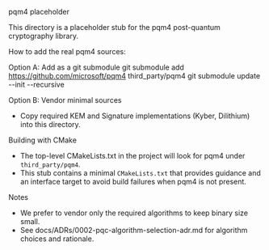 pqm4 placeholder

This directory is a placeholder stub for the pqm4 post-quantum cryptography library.

How to add the real pqm4 sources:

Option A: Add as a git submodule
  git submodule add https://github.com/microsoft/pqm4 third_party/pqm4
  git submodule update --init --recursive

Option B: Vendor minimal sources
  - Copy required KEM and Signature implementations (Kyber, Dilithium) into this directory.

Building with CMake
- The top-level CMakeLists.txt in the project will look for pqm4 under `third_party/pqm4`.
- This stub contains a minimal `CMakeLists.txt` that provides guidance and an interface target to avoid build failures when pqm4 is not present.

Notes
- We prefer to vendor only the required algorithms to keep binary size small.
- See docs/ADRs/0002-pqc-algorithm-selection-adr.md for algorithm choices and rationale.